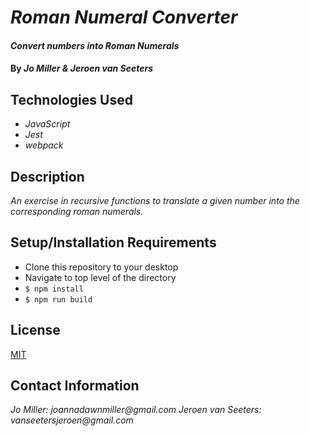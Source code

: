 # _Roman Numeral Converter_

#### _Convert numbers into Roman Numerals_

#### By _**Jo Miller & Jeroen van Seeters**_

## Technologies Used

* _JavaScript_
* _Jest_
* _webpack_

## Description

_An exercise in recursive functions to translate a given number into the corresponding roman numerals._

## Setup/Installation Requirements

* Clone this repository to your desktop
* Navigate to top level of the directory
* `$ npm install`
* `$ npm run build`

## License

[MIT](LICENSE.txt)

## Contact Information

_Jo Miller: joannadawnmiller@gmail.com_
_Jeroen van Seeters: vanseetersjeroen@gmail.com_
